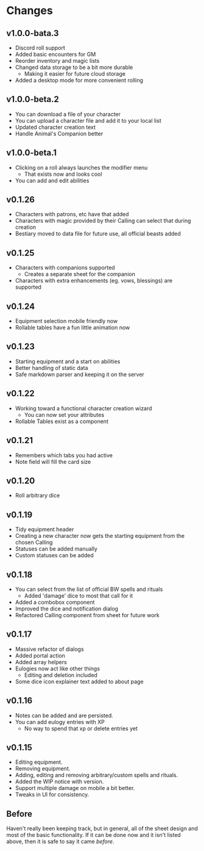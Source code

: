 # Changes

## v1.0.0-bata.3

- Discord roll support
- Added basic encounters for GM
- Reorder inventory and magic lists
- Changed data storage to be a bit more durable
  - Making it easier for future cloud storage
- Added a desktop mode for more convenient rolling

## v1.0.0-beta.2

- You can download a file of your character
- You can upload a character file and add it to your local list
- Updated character creation text
- Handle Animal's Companion better

## v1.0.0-beta.1

- Clicking on a roll always launches the modifier menu
  - That exists now and looks cool
- You can add and edit abilities

## v0.1.26

- Characters with patrons, etc have that added
- Characters with magic provided by their Calling can select that during creation
- Bestiary moved to data file for future use, all official beasts added

## v0.1.25

- Characters with companions supported
  - Creates a separate sheet for the companion
- Characters with extra enhancements (eg. vows, blessings) are supported

## v0.1.24

- Equipment selection mobile friendly now
- Rollable tables have a fun little animation now

## v0.1.23

- Starting equipment and a start on abilities
- Better handling of static data
- Safe markdown parser and keeping it on the server

## v0.1.22

- Working toward a functional character creation wizard
  - You can now set your attributes
- Rollable Tables exist as a component

## v0.1.21

- Remembers which tabs you had active
- Note field will fill the card size

## v0.1.20

- Roll arbitrary dice

## v0.1.19

- Tidy equipment header
- Creating a new character now gets the starting equipment from the chosen Calling
- Statuses can be added manually
- Custom statuses can be added

## v0.1.18

- You can select from the list of official BW spells and rituals
  - Added 'damage' dice to most that call for it
- Added a combobox component
- Improved the dice and notification dialog
- Refactored Calling component from sheet for future work

## v0.1.17

- Massive refactor of dialogs
- Added portal action
- Added array helpers
- Eulogies now act like other things
  - Editing and deletion included
- Some dice icon explainer text added to about page

## v0.1.16

- Notes can be added and are persisted.
- You can add eulogy entries with XP
  - No way to spend that xp or delete entries yet

## v0.1.15

- Editing equipment.
- Removing equipment.
- Adding, editing and removing arbitrary/custom spells and rituals.
- Added the WIP notice with version.
- Support multiple damage on mobile a bit better.
- Tweaks in UI for consistency.

## Before

Haven't really been keeping track, but in general, all of the sheet design and most of the basic functionality. If it can be done now and it isn't listed above, then it is safe to say it came *before*.